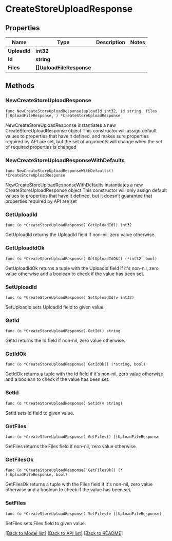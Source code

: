 # CreateStoreUploadResponse

## Properties

Name | Type | Description | Notes
------------ | ------------- | ------------- | -------------
**UploadId** | **int32** |  | 
**Id** | **string** |  | 
**Files** | [**[]UploadFileResponse**](UploadFileResponse.md) |  | 

## Methods

### NewCreateStoreUploadResponse

`func NewCreateStoreUploadResponse(uploadId int32, id string, files []UploadFileResponse, ) *CreateStoreUploadResponse`

NewCreateStoreUploadResponse instantiates a new CreateStoreUploadResponse object
This constructor will assign default values to properties that have it defined,
and makes sure properties required by API are set, but the set of arguments
will change when the set of required properties is changed

### NewCreateStoreUploadResponseWithDefaults

`func NewCreateStoreUploadResponseWithDefaults() *CreateStoreUploadResponse`

NewCreateStoreUploadResponseWithDefaults instantiates a new CreateStoreUploadResponse object
This constructor will only assign default values to properties that have it defined,
but it doesn't guarantee that properties required by API are set

### GetUploadId

`func (o *CreateStoreUploadResponse) GetUploadId() int32`

GetUploadId returns the UploadId field if non-nil, zero value otherwise.

### GetUploadIdOk

`func (o *CreateStoreUploadResponse) GetUploadIdOk() (*int32, bool)`

GetUploadIdOk returns a tuple with the UploadId field if it's non-nil, zero value otherwise
and a boolean to check if the value has been set.

### SetUploadId

`func (o *CreateStoreUploadResponse) SetUploadId(v int32)`

SetUploadId sets UploadId field to given value.


### GetId

`func (o *CreateStoreUploadResponse) GetId() string`

GetId returns the Id field if non-nil, zero value otherwise.

### GetIdOk

`func (o *CreateStoreUploadResponse) GetIdOk() (*string, bool)`

GetIdOk returns a tuple with the Id field if it's non-nil, zero value otherwise
and a boolean to check if the value has been set.

### SetId

`func (o *CreateStoreUploadResponse) SetId(v string)`

SetId sets Id field to given value.


### GetFiles

`func (o *CreateStoreUploadResponse) GetFiles() []UploadFileResponse`

GetFiles returns the Files field if non-nil, zero value otherwise.

### GetFilesOk

`func (o *CreateStoreUploadResponse) GetFilesOk() (*[]UploadFileResponse, bool)`

GetFilesOk returns a tuple with the Files field if it's non-nil, zero value otherwise
and a boolean to check if the value has been set.

### SetFiles

`func (o *CreateStoreUploadResponse) SetFiles(v []UploadFileResponse)`

SetFiles sets Files field to given value.



[[Back to Model list]](../README.md#documentation-for-models) [[Back to API list]](../README.md#documentation-for-api-endpoints) [[Back to README]](../README.md)


